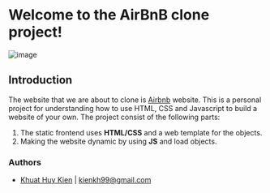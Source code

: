 # Welcome to the AirBnB clone project!
![image](http://assets.stickpng.com/images/580b57fcd9996e24bc43c513.png)

## Introduction
The website that we are about to clone is [Airbnb](https://airbnb.com) website. This is a personal project for understanding how to use HTML, CSS and Javascript to build a website of your own.
The project consist of the following parts:  
1. The static frontend uses **HTML/CSS** and a web template for the objects.  
2. Making the website dynamic by using **JS** and load objects. 

### Authors
- [Khuat Huy Kien](https://github.com/kiensamson0000) | <kienkh99@gmail.com>
